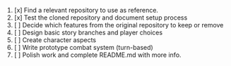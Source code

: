 1. [x] Find a relevant repository to use as reference. 
2. [x] Test the cloned repository and document setup process   
3. [ ] Decide which features from the original repository to keep or remove  
4. [ ] Design basic story branches and player choices  
5. [ ] Create character aspects 
6. [ ] Write prototype combat system (turn-based)  
7. [ ] Polish work and complete README.md with more info. 
